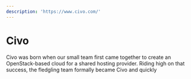 ```yaml
---
description: 'https://www.civo.com/'
---
```


# Civo

Civo was born when our small team first came together to create an OpenStack-based cloud for a shared hosting provider. Riding high on that success, the fledgling team formally became Civo and quickly


